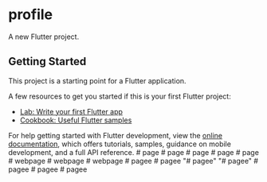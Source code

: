 # profile

A new Flutter project.

## Getting Started

This project is a starting point for a Flutter application.

A few resources to get you started if this is your first Flutter project:

- [Lab: Write your first Flutter app](https://docs.flutter.dev/get-started/codelab)
- [Cookbook: Useful Flutter samples](https://docs.flutter.dev/cookbook)

For help getting started with Flutter development, view the
[online documentation](https://docs.flutter.dev/), which offers tutorials,
samples, guidance on mobile development, and a full API reference.
#   p a g e  
 #   p a g e  
 #   p a g e  
 #   p a g e  
 #   p a g e  
 #   w e b p a g e  
 #   w e b p a g e  
 #   w e b p a g e  
 #   p a g e e  
 #   p a g e e  
 "# pagee" 
"# pagee" 
#   p a g e e  
 #   p a g e e  
 #   p a g e e  
 